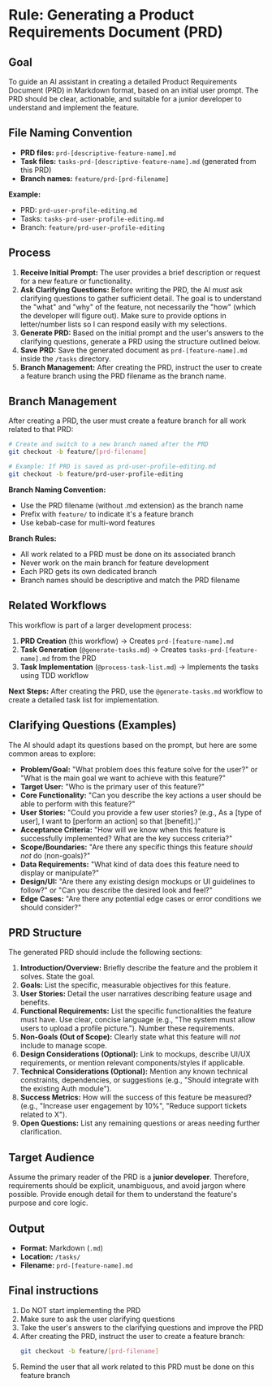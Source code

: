 # Rule: Generating a Product Requirements Document (PRD)

## Goal

To guide an AI assistant in creating a detailed Product Requirements Document (PRD) in Markdown format, based on an initial user prompt. The PRD should be clear, actionable, and suitable for a junior developer to understand and implement the feature.

## File Naming Convention

- **PRD files:** `prd-[descriptive-feature-name].md`
- **Task files:** `tasks-prd-[descriptive-feature-name].md` (generated from this PRD)
- **Branch names:** `feature/prd-[prd-filename]`

**Example:**

- PRD: `prd-user-profile-editing.md`
- Tasks: `tasks-prd-user-profile-editing.md`
- Branch: `feature/prd-user-profile-editing`

## Process

1.  **Receive Initial Prompt:** The user provides a brief description or request for a new feature or functionality.
2.  **Ask Clarifying Questions:** Before writing the PRD, the AI _must_ ask clarifying questions to gather sufficient detail. The goal is to understand the "what" and "why" of the feature, not necessarily the "how" (which the developer will figure out). Make sure to provide options in letter/number lists so I can respond easily with my selections.
3.  **Generate PRD:** Based on the initial prompt and the user's answers to the clarifying questions, generate a PRD using the structure outlined below.
4.  **Save PRD:** Save the generated document as `prd-[feature-name].md` inside the `/tasks` directory.
5.  **Branch Management:** After creating the PRD, instruct the user to create a feature branch using the PRD filename as the branch name.

## Branch Management

After creating a PRD, the user must create a feature branch for all work related to that PRD:

```bash
# Create and switch to a new branch named after the PRD
git checkout -b feature/[prd-filename]

# Example: If PRD is saved as prd-user-profile-editing.md
git checkout -b feature/prd-user-profile-editing
```

**Branch Naming Convention:**

- Use the PRD filename (without .md extension) as the branch name
- Prefix with `feature/` to indicate it's a feature branch
- Use kebab-case for multi-word features

**Branch Rules:**

- All work related to a PRD must be done on its associated branch
- Never work on the main branch for feature development
- Each PRD gets its own dedicated branch
- Branch names should be descriptive and match the PRD filename

## Related Workflows

This workflow is part of a larger development process:

1. **PRD Creation** (this workflow) → Creates `prd-[feature-name].md`
2. **Task Generation** (`@generate-tasks.md`) → Creates `tasks-prd-[feature-name].md` from the PRD
3. **Task Implementation** (`@process-task-list.md`) → Implements the tasks using TDD workflow

**Next Steps:** After creating the PRD, use the `@generate-tasks.md` workflow to create a detailed task list for implementation.

## Clarifying Questions (Examples)

The AI should adapt its questions based on the prompt, but here are some common areas to explore:

- **Problem/Goal:** "What problem does this feature solve for the user?" or "What is the main goal we want to achieve with this feature?"
- **Target User:** "Who is the primary user of this feature?"
- **Core Functionality:** "Can you describe the key actions a user should be able to perform with this feature?"
- **User Stories:** "Could you provide a few user stories? (e.g., As a [type of user], I want to [perform an action] so that [benefit].)"
- **Acceptance Criteria:** "How will we know when this feature is successfully implemented? What are the key success criteria?"
- **Scope/Boundaries:** "Are there any specific things this feature _should not_ do (non-goals)?"
- **Data Requirements:** "What kind of data does this feature need to display or manipulate?"
- **Design/UI:** "Are there any existing design mockups or UI guidelines to follow?" or "Can you describe the desired look and feel?"
- **Edge Cases:** "Are there any potential edge cases or error conditions we should consider?"

## PRD Structure

The generated PRD should include the following sections:

1.  **Introduction/Overview:** Briefly describe the feature and the problem it solves. State the goal.
2.  **Goals:** List the specific, measurable objectives for this feature.
3.  **User Stories:** Detail the user narratives describing feature usage and benefits.
4.  **Functional Requirements:** List the specific functionalities the feature must have. Use clear, concise language (e.g., "The system must allow users to upload a profile picture."). Number these requirements.
5.  **Non-Goals (Out of Scope):** Clearly state what this feature will _not_ include to manage scope.
6.  **Design Considerations (Optional):** Link to mockups, describe UI/UX requirements, or mention relevant components/styles if applicable.
7.  **Technical Considerations (Optional):** Mention any known technical constraints, dependencies, or suggestions (e.g., "Should integrate with the existing Auth module").
8.  **Success Metrics:** How will the success of this feature be measured? (e.g., "Increase user engagement by 10%", "Reduce support tickets related to X").
9.  **Open Questions:** List any remaining questions or areas needing further clarification.

## Target Audience

Assume the primary reader of the PRD is a **junior developer**. Therefore, requirements should be explicit, unambiguous, and avoid jargon where possible. Provide enough detail for them to understand the feature's purpose and core logic.

## Output

- **Format:** Markdown (`.md`)
- **Location:** `/tasks/`
- **Filename:** `prd-[feature-name].md`

## Final instructions

1. Do NOT start implementing the PRD
2. Make sure to ask the user clarifying questions
3. Take the user's answers to the clarifying questions and improve the PRD
4. After creating the PRD, instruct the user to create a feature branch:
   ```bash
   git checkout -b feature/[prd-filename]
   ```
5. Remind the user that all work related to this PRD must be done on this feature branch

